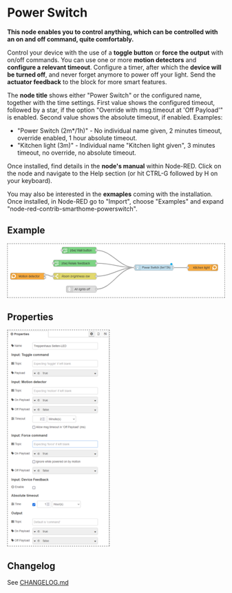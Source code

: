 # Power Switch

**This node enables you to control anything, which can be controlled with an on and off command, quite comfortably.**

Control your device with the use of a **toggle button** or **force the output** with on/off commands. You can use one or more **motion detectors** and **configure a relevant timeout**. Configure a timer, after which the **device will be turned off**, and never forget anymore to power off your light. Send the **actuator feedback** to the block for more smart features.

The **node title** shows either "Power Switch" or the configured name, together with the time settings. First value shows the configured timeout, followed by a star, if the option "Override with msg.timeout at 'Off Payload'" is enabled. Second value shows the absolute timeout, if enabled. Examples:

* "Power Switch (2m*/1h)" - No individual name given, 2 minutes timeout, override enabled, 1 hour absolute timeout.
* "Kitchen light (3m)" - Individual name "Kitchen light given", 3 minutes timeout, no override, no absolute timeout.

Once installed, find details in the **node's manual** within Node-RED. Click on the node and navigate to the Help section (or hit CTRL-G followed by H on your keyboard).

You may also be interested in the **exmaples** coming with the installation. Once installed, in Node-RED go to "Import", choose "Examples" and expand "node-red-contrib-smarthome-powerswitch".

## Example

<img src="files/screenshots/powerswitch-example.png" width="600px" style="border:1px dashed grey" alt="">

## Properties

<img src="files/screenshots/powerswitch-properties.png" height="500px" style="border:1px dashed grey" alt="">

## Changelog

See [CHANGELOG.md](CHANGELOG.md)
